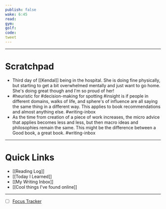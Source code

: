 ```yaml
---
publish: false
wake: 6:45
read:
gym:
golf:
code:
tweet
---
```

***
# Scratchpad
- Third day of [[Kendal]] being in the hospital. She is doing fine physically, but starting to get a bit overwhelmed mentally and just want to go home. She's doing great though and I'm so proud of her!
- #heuristic for #decision-making for spotting #insight is if people in different domains, walks of life, and sphere's of influence are all saying the same thing in a different way. This applies to book recommendations and almost anything else. #writing-inbox 
- As the time from creation of a piece of work increases, the micro advice that applies becomes less and less, but then macro ideas and philosophies remain the same. This might be the difference between a Good book, a great book. #writing-inbox 



---
# Quick Links
- [[Reading Log]]
- [[Today I Learned]]
- [[My Writing Inbox]]
- [[Cool things I've found online]]

***
- [ ] [Focus Tracker](https://docs.google.com/spreadsheets/d/18ZL9CSRxE2z7pTKcaPGe3749GMO9Ov2UjVsRMQqShBk/edit#gid=696776801)